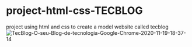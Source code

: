 # project-html-css-TECBLOG
project using html and css to create a model website called tecblog
![TecBlog-O-seu-Blog-de-tecnologia-Google-Chrome-2020-11-19-18-37-14](https://user-images.githubusercontent.com/61798509/99727392-a82e4e00-2a96-11eb-81de-eb2b4333226e.gif)

